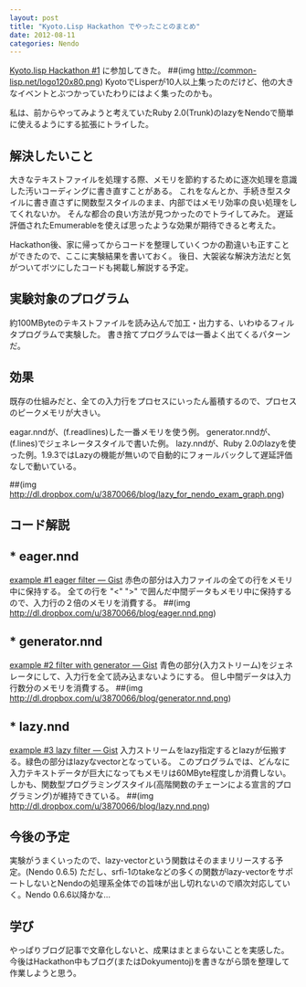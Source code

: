 ```yaml
---
layout: post
title: "Kyoto.Lisp Hackathon でやったことのまとめ"
date: 2012-08-11
categories: Nendo
---
```

[Kyoto.lisp Hackathon #1](http://atnd.org/event/E0007877) に参加してきた。
 ##(img http://common-lisp.net/logo120x80.png)
KyotoでLisperが10人以上集ったのだけど、他の大きなイベントとぶつかっていたわりにはよく集ったのかも。

私は、前からやってみようと考えていたRuby 2.0(Trunk)のlazyをNendoで簡単に使えるようにする拡張にトライした。

## 解決したいこと
大きなテキストファイルを処理する際、メモリを節約するために逐次処理を意識した汚いコーディングに書き直すことがある。
これをなんとか、手続き型スタイルに書き直さずに関数型スタイルのまま、内部ではメモリ効率の良い処理をしてくれないか。
そんな都合の良い方法が見つかったのでトライしてみた。
遅延評価されたEmumerableを使えば思ったような効果が期待できると考えた。

Hackathon後、家に帰ってからコードを整理していくつかの勘違いも正すことができたので、ここに実験結果を書いておく。
後日、大袈裟な解決方法だと気がついてボツにしたコードも掲載し解説する予定。

## 実験対象のプログラム
約100MByteのテキストファイルを読み込んで加工・出力する、いわゆるフィルタプログラムで実験した。
書き捨てプログラムでは一番よく出てくるパターンだ。

## 効果
既存の仕組みだと、全ての入力行をプロセスにいったん蓄積するので、プロセスのピークメモリが大きい。

eagar.nndが、(f.readlines)した一番メモリを使う例。
generator.nndが、(f.lines)でジェネレータスタイルで書いた例。
lazy.nndが、Ruby 2.0のlazyを使った例。1.9.3ではLazyの機能が無いので自動的にフォールバックして遅延評価なしで動いている。

##(img http://dl.dropbox.com/u/3870066/blog/lazy_for_nendo_exam_graph.png)

## コード解説

## * eager.nnd
[example #1 eager filter — Gist](http://gist.github.com/3323848)
赤色の部分は入力ファイルの全ての行をメモリ中に保持する。
全ての行を "<" ">" で囲んだ中間データもメモリ中に保持するので、入力行の２倍のメモリを消費する。
##(img http://dl.dropbox.com/u/3870066/blog/eager.nnd.png)

## * generator.nnd
[example #2 filter with generator — Gist](http://gist.github.com/3323850)
青色の部分(入力ストリーム)をジェネレータにして、入力行を全て読み込まないようにする。
但し中間データは入力行数分のメモリを消費する。
##(img http://dl.dropbox.com/u/3870066/blog/generator.nnd.png)

## * lazy.nnd
[example #3 lazy filter — Gist](http://gist.github.com/3323853)
入力ストリームをlazy指定するとlazyが伝搬する。緑色の部分はlazyなvectorとなっている。
このプログラムでは、どんなに入力テキストデータが巨大になってもメモリは60MByte程度しか消費しない。
しかも、関数型プログラミングスタイル(高階関数のチェーンによる宣言的プログラミング)が維持できている。
##(img http://dl.dropbox.com/u/3870066/blog/lazy.nnd.png)

## 今後の予定
実験がうまくいったので、lazy-vectorという関数はそのままリリースする予定。(Nendo 0.6.5)
ただし、srfi-1のtakeなどの多くの関数がlazy-vectorをサポートしないとNendoの処理系全体での旨味が出し切れないので順次対応していく。Nendo 0.6.6以降かな…

## 学び
やっぱりブログ記事で文章化しないと、成果はまとまらないことを実感した。
今後はHackathon中もブログ(またはDokyumentoj)を書きながら頭を整理して作業しようと思う。
